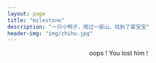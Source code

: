 ```yaml
---
layout: page
title: "milestone"
description: "一只小鸭子，爬过一座山，找到了蛋宝宝"
header-img: "img/zhihu.jpg"
---
```







<center>
    <p>oops !  You lost him ! </p>
</center>




